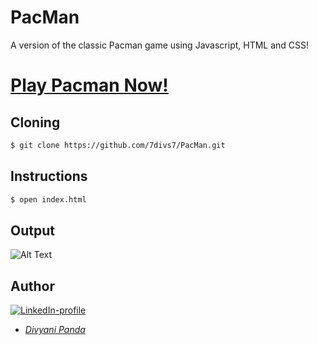 # PacMan
A version of the classic Pacman game using Javascript, HTML and CSS!

# [Play Pacman Now!](https://7divs7.github.io/PacMan/.)


## Cloning
```bash
$ git clone https://github.com/7divs7/PacMan.git
```

## Instructions
```bash
$ open index.html
```

## Output
![Alt Text]()

## Author
[![LinkedIn-profile](https://img.shields.io/badge/LinkedIn-Profile-teal.svg)](https://www.linkedin.com/in/divyani-panda-5a8345194/)
* [*Divyani Panda*](https://github.com/7divs7)
